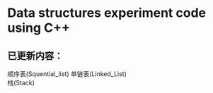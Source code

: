 # Data structures experiment code using C++
## 已更新内容：
顺序表(Squential_list) 
单链表(Linked_List)  
栈(Stack)
